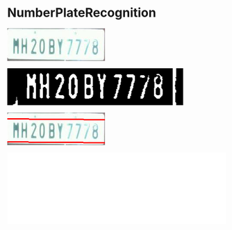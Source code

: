 # NumberPlateRecognition

![alt text](https://github.com/GudheRaju/NumberPlateRecognition/blob/master/images/plate.png)

![alt text](https://github.com/GudheRaju/NumberPlateRecognition/blob/master/images/imgThresh_screenshot_05.12.2018.png)

![alt text](https://github.com/GudheRaju/NumberPlateRecognition/blob/master/images/imgOriginalScene_screenshot_05.12.2018.png)

![alt text](https://github.com/GudheRaju/NumberPlateRecognition/blob/master/images/result.png)


